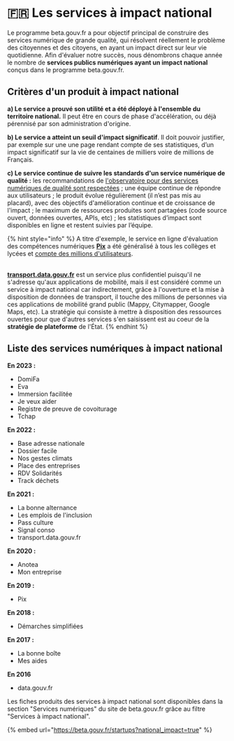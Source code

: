 # 🇫🇷 Les services à impact national

Le programme beta.gouv.fr a pour objectif principal de construire des services numérique de grande qualité, qui résolvent réellement le problème des citoyennes et des citoyens, en ayant un impact direct sur leur vie quotidienne. Afin d'évaluer notre succès, nous dénombrons chaque année le nombre de **services publics numériques ayant un impact national** conçus dans le programme beta.gouv.fr.

## Critères d'un produit à impact national

**a) Le service a prouvé son utilité et a été déployé à l'ensemble du territoire national.** Il peut être en cours de phase d'accélération, ou déjà pérennisé par son administration d'origine.

**b) Le service a atteint un seuil d'impact significatif**. Il doit pouvoir justifier, par exemple sur une une page rendant compte de ses statistiques, d’un impact significatif sur la vie de centaines de milliers voire de millions de Français.

**c) Le service continue de suivre les standards d'un service numérique de qualité :** les recommandations de [l'observatoire pour des services numériques de qualité sont respectées](https://observatoire.numerique.gouv.fr) ; une équipe continue de répondre aux utilisateurs ; le produit évolue régulièrement (il n’est pas mis au placard), avec des objectifs d'amélioration continue et de croissance de l'impact ; le maximum de ressources produites sont partagées (code source ouvert, données ouvertes, APIs, etc) ; les statistiques d’impact sont disponibles en ligne et restent suivies par l’équipe.

{% hint style="info" %}
A titre d'exemple, le service en ligne d'évaluation des compétences numériques [**Pix**](https://pix.fr) a été généralisé à tous les collèges et lycées et [compte des millions d'utilisateurs](https://pix.fr/statistiques).

\
[**transport.data.gouv.fr**](http://transport.data.gouv.fr) est un service plus confidentiel puisqu'il ne s'adresse qu'aux applications de mobilité, mais il est considéré comme un service à impact national car indirectement, grâce à l'ouverture et la mise à disposition de données de transport, il touche des millions de personnes via ces applications de mobilité grand public (Mappy, Citymapper, Google Maps, etc). La stratégie qui consiste à mettre à disposition des ressources ouvertes pour que d'autres services s'en saisissent est au coeur de la **stratégie de plateforme** de l'État.
{% endhint %}

## Liste des services numériques à impact national

**En 2023 :**

* DomiFa
* Eva
* Immersion facilitée
* Je veux aider
* Registre de preuve de covoiturage
* Tchap

**En 2022 :**

* Base adresse nationale
* Dossier facile
* Nos gestes climats
* Place des entreprises
* RDV Solidarités
* Track déchets

**En 2021 :**

* La bonne alternance
* Les emplois de l'inclusion
* Pass culture
* Signal conso
* transport.data.gouv.fr

**En 2020 :**

* Anotea
* Mon entreprise

**En 2019 :**

* Pix

**En 2018 :**

* Démarches simplifiées

**En 2017 :**

* La bonne boîte
* Mes aides

**En 2016**

* data.gouv.fr

Les fiches produits des services à impact national sont disponibles dans la section "Services numériques" du site de beta.gouv.fr grâce au filtre "Services à impact national".

{% embed url="https://beta.gouv.fr/startups?national_impact=true" %}
